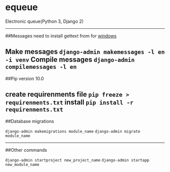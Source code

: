 # equeue
Electronic queue(Python 3, Django 2)

---

##Messages need to install gettext from for [windows](https://mlocati.github.io/articles/gettext-iconv-windows.html)

Make messages `django-admin makemessages -l en -i venv`
Compile messages `django-admin compilemessages -l en`
---

##Pip version 10.0

create requirenments file `pip freeze > requirenments.txt`
install `pip install -r requirenments.txt`
---

##Database migrations

`django-admin makemigrations module_name`
`django-admin migrate module_name`

---
##Other commands

`django-admin startproject new_project_name`
`django-admin startapp new_module_name`